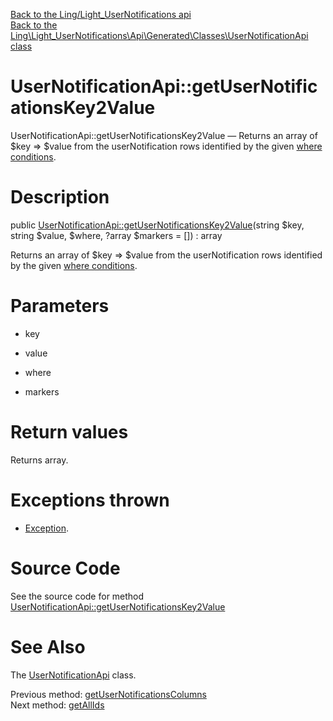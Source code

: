 [Back to the Ling/Light_UserNotifications api](https://github.com/lingtalfi/Light_UserNotifications/blob/master/doc/api/Ling/Light_UserNotifications.md)<br>
[Back to the Ling\Light_UserNotifications\Api\Generated\Classes\UserNotificationApi class](https://github.com/lingtalfi/Light_UserNotifications/blob/master/doc/api/Ling/Light_UserNotifications/Api/Generated/Classes/UserNotificationApi.md)


UserNotificationApi::getUserNotificationsKey2Value
================



UserNotificationApi::getUserNotificationsKey2Value — Returns an array of $key => $value from the userNotification rows identified by the given [where conditions](https://github.com/lingtalfi/SimplePdoWrapper#the-where-conditions).




Description
================


public [UserNotificationApi::getUserNotificationsKey2Value](https://github.com/lingtalfi/Light_UserNotifications/blob/master/doc/api/Ling/Light_UserNotifications/Api/Generated/Classes/UserNotificationApi/getUserNotificationsKey2Value.md)(string $key, string $value, $where, ?array $markers = []) : array




Returns an array of $key => $value from the userNotification rows identified by the given [where conditions](https://github.com/lingtalfi/SimplePdoWrapper#the-where-conditions).




Parameters
================


- key

    

- value

    

- where

    

- markers

    


Return values
================

Returns array.


Exceptions thrown
================

- [Exception](http://php.net/manual/en/class.exception.php).&nbsp;







Source Code
===========
See the source code for method [UserNotificationApi::getUserNotificationsKey2Value](https://github.com/lingtalfi/Light_UserNotifications/blob/master/Api/Generated/Classes/UserNotificationApi.php#L225-L230)


See Also
================

The [UserNotificationApi](https://github.com/lingtalfi/Light_UserNotifications/blob/master/doc/api/Ling/Light_UserNotifications/Api/Generated/Classes/UserNotificationApi.md) class.

Previous method: [getUserNotificationsColumns](https://github.com/lingtalfi/Light_UserNotifications/blob/master/doc/api/Ling/Light_UserNotifications/Api/Generated/Classes/UserNotificationApi/getUserNotificationsColumns.md)<br>Next method: [getAllIds](https://github.com/lingtalfi/Light_UserNotifications/blob/master/doc/api/Ling/Light_UserNotifications/Api/Generated/Classes/UserNotificationApi/getAllIds.md)<br>

